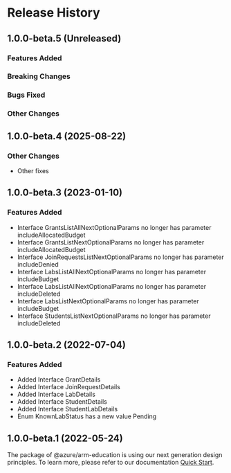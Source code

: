 # Release History

## 1.0.0-beta.5 (Unreleased)

### Features Added

### Breaking Changes

### Bugs Fixed

### Other Changes

## 1.0.0-beta.4 (2025-08-22)

### Other Changes

  - Other fixes

## 1.0.0-beta.3 (2023-01-10)
    
### Features Added

  - Interface GrantsListAllNextOptionalParams no longer has parameter includeAllocatedBudget
  - Interface GrantsListNextOptionalParams no longer has parameter includeAllocatedBudget
  - Interface JoinRequestsListNextOptionalParams no longer has parameter includeDenied
  - Interface LabsListAllNextOptionalParams no longer has parameter includeBudget
  - Interface LabsListAllNextOptionalParams no longer has parameter includeDeleted
  - Interface LabsListNextOptionalParams no longer has parameter includeBudget
  - Interface StudentsListNextOptionalParams no longer has parameter includeDeleted
    
    
## 1.0.0-beta.2 (2022-07-04)
    
### Features Added

  - Added Interface GrantDetails
  - Added Interface JoinRequestDetails
  - Added Interface LabDetails
  - Added Interface StudentDetails
  - Added Interface StudentLabDetails
  - Enum KnownLabStatus has a new value Pending
    
    
## 1.0.0-beta.1 (2022-05-24)

The package of @azure/arm-education is using our next generation design principles. To learn more, please refer to our documentation [Quick Start](https://aka.ms/azsdk/js/mgmt/quickstart ).
